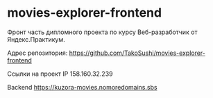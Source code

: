 # movies-explorer-frontend

Фронт часть дипломного проекта по курсу Веб-разработчик от Яндекс.Практикум.

Адрес репозитория: https://github.com/TakoSushi/movies-explorer-frontend

Ссылки на проект
IP 158.160.32.239

Backend https://kuzora-movies.nomoredomains.sbs
